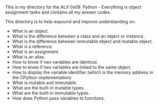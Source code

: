 This is my directory for the ALX 0x09. Python - Everything is object assignment tasks and contains all my answer codes.

This directory is to help expound and improve understanding on:
- What is an object.
- What is the difference between a class and an object or instance.
- What is the difference between immutable object and mutable object.
- What is a reference.
- What is an assignment.
- What is an alias.
- How to know if two variables are identical.
- How to know if two variables are linked to the same object.
- How to display the variable identifier (which is the memory address in the CPython implementation)
- What is mutable and immutable.
- What are the built-in mutable types.
- What are the built-in immutable types.
- How does Python pass variables to functions.
